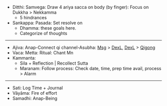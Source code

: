 + Ditthi: Samvega: Draw 4 ariya sacca on body (by finger): Focus on Dukkha > Nekkamma
  + 5 hindrances
+ Sankappa: Pasada: Set resolve on 
  + Dhamma: these goals here.
  + Categorize of thoughts
---
+ Ajiva: Anap-Connect qi channel-Asubha: [Msg](https://github.com/ThanhNguyen24590/Body/blob/main/00.Exc_Msg.md) > [DexL](https://github.com/ThanhNguyen24590/Body/blob/main/1.1.Exc_DexL.md), [DexL](https://github.com/ThanhNguyen24590/Body/blob/main/1.2.Exc_Dex.md) > [Qigong](https://github.com/ThanhNguyen24590/Body/blob/main/2.1.Exc_Qi_5-Animalls.md)
+ Vaca: Metta: Ritual: Chant Mn
+ Kammanta:
  + Sila + Reflection | Recollect Sutta
  + Maranam: Follow process: Check date, time, prep time avail, process > Alarm
---
+ Sati: Log Time + Journal
+ Vāyāma: Fire of effort
+ Samadhi: Anap-Being

